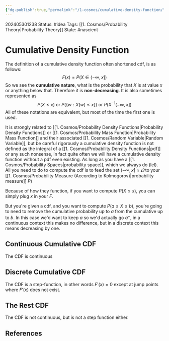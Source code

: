 ```yaml
---
{"dg-publish":true,"permalink":"/1-cosmos/cumulative-density-function/","created":"2025-01-22T11:17:13.961-05:00","updated":"2024-06-03T16:31:25.510-04:00"}
---
```


202405301238
Status: #idea
Tags: [[1. Cosmos/Probability Theory\|Probability Theory]]
State: #nascient
# Cumulative Density Function
The definition of a cumulative density function often shortened cdf, is as follows:
$$
F(x) = P(X\in(-\infty,x])
$$
So we see the **cumulative nature**, what is the probability that $X$ is at value $x$ or anything below that. Therefore it is **non-decreasing**.
It is also sometimes represented as 
$$
P(X\leq x) \text{ or } P(\{w: X(w) \leq x\}) \text{ or } P(X^{-1}(-\infty, x])
$$
All of these notations are equivalent, but most of the time the first one is used.

It is strongly related to [[1. Cosmos/Probability Density Functions\|Probability Density Functions]] or [[1. Cosmos/Probability Mass Function\|Probability Mass Function]] and their associated [[1. Cosmos/Random Variable\|Random Variable]], but be careful rigorously a cumulative density function is not defined as the integral of a [[1. Cosmos/Probability Density Functions\|pdf]] or any such nonsense, in fact quite often we will have a cumulative density function without a pdf even existing. As long as you have a [[1. Cosmos/Probability Spaces\|probability space]], which we always do (lel). All you need to do to compute the cdf is to feed the set $(-\infty,x]\cap \varOmega$ to your [[1. Cosmos/Probability Measure (According to Kolmogorov)\|probability measure]] $P$)

Because of how they function, if you want to compute $P(X \le x)$, you can simply plug $x$ in your $F$.

But you're given a cdf, and you want to compute $P(a \le X \le b)$, you're going to need to remove the cumulative probability up to $a$ from the cumulative up to $b$. In this case we'd want to keep $a$ so we'd actually go $a^-$, in a continuous context this makes no difference, but in a discrete context this means decreasing by one.

## Continuous Cumulative CDF
The CDF is continuous

## Discrete Cumulative CDF
The CDF is a step-function, in other words $F'(x)=0$ except at jump points where $F'(x)$ does not exist.

## The Rest CDF
The CDF is not continuous, but is not a step function either.
## References
